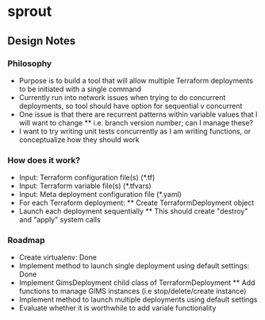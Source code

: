 # sprout

## Design Notes

### Philosophy
* Purpose is to build a tool that will allow multiple Terraform deployments to be initiated with a single command
* Currently run into network issues when trying to do concurrent deployments, so tool should have option for sequential v concurrent
* One issue is that there are recurrent patterns within variable values that I will want to change
** i.e. branch version number; can I manage these?
* I want to try writing unit tests concurrently as I am writing functions, or conceptualize how they should work

### How does it work?
* Input: Terraform configuration file(s) (*.tf)
* Input: Terraform variable file(s) (*.tfvars)
* Input: Meta deployment configuration file (*.yaml)
* For each Terraform deployment:
** Create TerraformDeployment object
* Launch each deployment sequentially
** This should create "destroy" and "apply" system calls

### Roadmap
* Create virtualenv: Done
* Implement method to launch single deployment using default settings: Done
* Implement GimsDeployment child class of TerraformDeployment
** Add functions to manage GIMS instances (i.e stop/delete/create instance)
* Implement method to launch multiple deployments using default settings
* Evaluate whether it is worthwhile to add variale functionality
